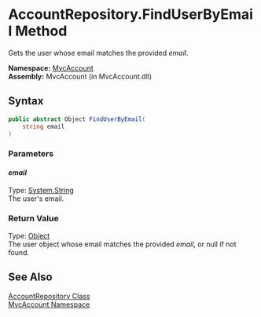 AccountRepository.FindUserByEmail Method
========================================
Gets the user whose email matches the provided *email*.

**Namespace:** [MvcAccount][1]  
**Assembly:** MvcAccount (in MvcAccount.dll)

Syntax
------

```csharp
public abstract Object FindUserByEmail(
	string email
)
```

### Parameters

#### *email*
Type: [System.String][2]  
The user's email.

### Return Value
Type: [Object][3]  
The user object whose email matches the provided *email*, or null if not found.

See Also
--------
[AccountRepository Class][4]  
[MvcAccount Namespace][1]  

[1]: ../README.md
[2]: http://msdn.microsoft.com/en-us/library/s1wwdcbf
[3]: http://msdn.microsoft.com/en-us/library/e5kfa45b
[4]: README.md